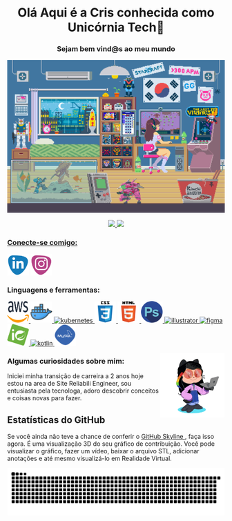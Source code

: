 <h1 align="center">Olá Aqui é a Cris conhecida como Unicórnia Tech🦄 </h1>
<h3 align="center"> Sejam bem vind@s ao meu mundo</h3>

<!-- <img src=""> esta é outra maneira de adicionar imagens e permite dimensioná-las -->
![](https://github.com/CristinaAlvesAtanazio/CristinaAlvesAtanazio/blob/main/original.gif)


<div align="center">
  <a href="https://github.com/CristinaAlvesAtanazio">
  <img height="150em" src="https://github-readme-stats.vercel.app/api?username=CristinaAlvesAtanazio&show_icons=true&theme=dracula&include_all_commits=true&count_private=true"/>
  <img height="150em" src="https://github-readme-stats.vercel.app/api/top-langs/?username=CristinaAlvesAtanazio&layout=compact&langs_count=7&theme=dracula"/>
</div>

<h3 align="left">Conecte-se comigo:</h3>
<p align="left">
<a href="https://linkedin.com/in/cristina-alves-atanazio" target="blank"><img align="center" src="https://github.com/CristinaAlvesAtanazio/CristinaAlvesAtanazio/blob/main/Icons/lin.svg" alt="cristina-alves-atanazio" height="50" width="50" /></a>
<a href="https://instagram.com/cristina.a.a_" target="blank"><img align="center" src="https://github.com/CristinaAlvesAtanazio/CristinaAlvesAtanazio/blob/main/Icons/ins.svg" alt="cristina.a.a_" height="50" width="50" /></a>
</p>

<h3 align="left">Linguagens e ferramentas:</h3>
<p align="left"> <a href="https://aws.amazon.com" target="_blank" rel="noreferrer"> <img src="https://github.com/CristinaAlvesAtanazio/CristinaAlvesAtanazio/blob/main/Icons/aws.svg" alt="aws" width="50" height="50"/>  </a>  <a href="https://www.docker.com/" target="_blank" rel="noreferrer"> <img src="https://github.com/CristinaAlvesAtanazio/CristinaAlvesAtanazio/blob/main/Icons/docker.svg" alt="docker" width="50" height="50"/> </a>    <a href="https://kubernetes.io" target="_blank" rel="noreferrer"> <img src="https://www.vectorlogo.zone/logos/kubernetes/kubernetes-icon.svg" alt="kubernetes" width="50" height="50"/> </a> <a href="https://www.w3schools.com/css/" target="_blank" rel="noreferrer"> <img src="https://raw.githubusercontent.com/devicons/devicon/master/icons/css3/css3-original-wordmark.svg" alt="css3" width="50" height="50"/> </a> <a href="https://www.w3.org/html/" target="_blank" rel="noreferrer"> <img src="https://raw.githubusercontent.com/devicons/devicon/master/icons/html5/html5-original-wordmark.svg" alt="html5" width="50" height="50"/> </a> <a href="https://www.photoshop.com/en" target="_blank" rel="noreferrer"> <img src="https://github.com/CristinaAlvesAtanazio/CristinaAlvesAtanazio/blob/main/Icons/photoshop.svg" alt="photoshop" width="50" height="50"/> </a>   <a href="https://www.adobe.com/in/products/illustrator.html" target="_blank" rel="noreferrer"> <img src="https://www.vectorlogo.zone/logos/adobe_illustrator/adobe_illustrator-icon.svg" alt="illustrator" width="50" height="50"/> </a>  <a href="https://www.figma.com/" target="_blank" rel="noreferrer"> <img src="https://www.vectorlogo.zone/logos/figma/figma-icon.svg" alt="figma" width="50" height="50"/> </a>  <a href="https://spring.io/" target="_blank" rel="noreferrer"> <img src="https://github.com/CristinaAlvesAtanazio/CristinaAlvesAtanazio/blob/main/Icons/spring.svg" alt="spring" width="50" height="50"/> </a> <a href="https://kotlinlang.org" target="_blank" rel="noreferrer"> <img src="https://www.vectorlogo.zone/logos/kotlinlang/kotlinlang-icon.svg" alt="kotlin" width="50" height="50"/> </a>  <a href="https://www.mysql.com/" target="_blank" rel="noreferrer"> <img src="https://github.com/CristinaAlvesAtanazio/CristinaAlvesAtanazio/blob/main/Icons/my_sql.svg" alt="mysql" width="50" height="50"/> </a>  </p> 
  
  <img align="right" width="150" height="150" src="https://github.com/CristinaAlvesAtanazio/CristinaAlvesAtanazio/blob/main/ezgif.com-gif-maker%20(1).gif"></a>

###  Algumas curiosidades sobre mim:
Iniciei minha transição de carreira a 2 anos hoje estou na area de Site Reliabili Engineer, sou entusiasta pela tecnologa, adoro descobrir conceitos e coisas novas para fazer.

##  Estatísticas do GitHub
Se você ainda não teve a chance de conferir o [ GitHub Skyline ](https://skyline.github.com/), faça isso agora. É uma visualização 3D do seu gráfico de contribuição. Você pode visualizar o gráfico, fazer um vídeo, baixar o arquivo STL, adicionar anotações e até mesmo visualizá-lo em Realidade Virtual.



![Snake animation](https://github.com/CristinaAlvesAtanazio/CristinaAlvesAtanazio/blob/output/github-contribution-grid-snake.svg)
